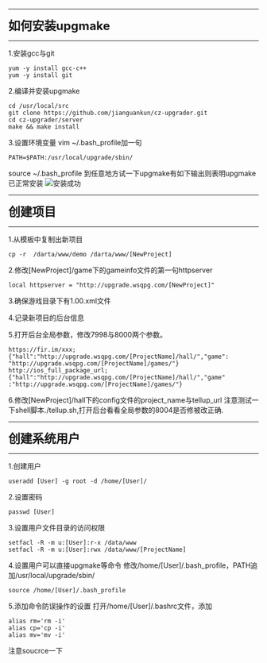 ***
**<font size=5>如何安装upgmake</font>**
***

1.安装gcc与git

```
yum -y install gcc-c++
yum -y install git
```

2.编译并安装upgmake

```
cd /usr/local/src
git clone https://github.com/jianguankun/cz-upgrader.git
cd cz-upgrader/server
make && make install
```

3.设置环境变量
vim \~/.bash\_profile加一句

```
PATH=$PATH:/usr/local/upgrade/sbin/
```

source \~/.bash\_profile
到任意地方试一下upgmake有如下输出则表明upgmake已正常安装
![安装成功](http://develop.wsqpg.com/deploy/upgmake/upgmake-install-success.png)


***
**<font size=5>创建项目</font>**
***

1.从模板中复制出新项目
```
cp -r  /darta/www/demo /darta/www/[NewProject]
```

2.修改[NewProject]/game下的gameinfo文件的第一句httpserver
```
local httpserver = "http://upgrade.wsqpg.com/[NewProject]"
```

3.确保游戏目录下有1.00.xml文件

4.记录新项目的后台信息

5.打开后台全局参数，修改7998与8000两个参数。
```
https://fir.im/xxx;{"hall":"http://upgrade.wsqpg.com/[ProjectName]/hall/","game": "http://upgrade.wsqpg.com/[ProjectName]/games/"}
http://ios_full_package_url;{"hall":"http://upgrade.wsqpg.com/[ProjectName]/hall/","game" :"http://upgrade.wsqpg.com/[ProjectName]/games/"}  
```

6.修改[NewProject]/hall下的config文件的project_name与tellup_url
   注意测试一下shell脚本./tellup.sh,打开后台看看全局参数的8004是否修被改正确.
   
   
***  
**<font size=5>创建系统用户</font>**
***

1.创建用户
```
useradd [User] -g root -d /home/[User]/
```

2.设置密码
```
passwd [User]
```

3.设置用户文件目录的访问权限
```
setfacl -R -m u:[User]:r-x /data/www
setfacl -R -m u:[User]:rwx /data/www/[ProjectName]
```

4.设置用户可以直接upgmake等命令
修改/home/[User]/.bash_profile，PATH追加/usr/local/upgrade/sbin/
```
source /home/[User]/.bash_profile
```

5.添加命令防误操作的设置
打开/home/[User]/.bashrc文件，添加
```
alias rm='rm -i'
alias cp='cp -i'
alias mv='mv -i'
```
注意soucrce一下
